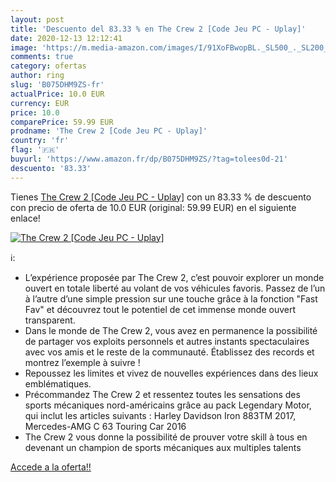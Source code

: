 ```yaml
---
layout: post
title: 'Descuento del 83.33 % en The Crew 2 [Code Jeu PC - Uplay]'
date: 2020-12-13 12:12:41
image: 'https://m.media-amazon.com/images/I/91XoFBwopBL._SL500_._SL200_.jpg'
comments: true
category: ofertas
author: ring
slug: 'B075DHM9ZS-fr'
actualPrice: 10.0 EUR
currency: EUR
price: 10.0
comparePrice: 59.99 EUR
prodname: 'The Crew 2 [Code Jeu PC - Uplay]'
country: 'fr'
flag: '🇫🇷'
buyurl: 'https://www.amazon.fr/dp/B075DHM9ZS/?tag=tolees0d-21'
descuento: '83.33'
---
```


Tienes [The Crew 2 [Code Jeu PC - Uplay]](https://www.amazon.fr/dp/B075DHM9ZS/?tag=tolees0d-21) con un 83.33 % de descuento con precio de oferta de 10.0 EUR (original: 59.99 EUR) en el siguiente enlace!

[![The Crew 2 [Code Jeu PC - Uplay]](https://m.media-amazon.com/images/I/91XoFBwopBL._SL500_._SL200_.jpg)](https://www.amazon.fr/dp/B075DHM9ZS/?tag=tolees0d-21)

ℹ️:

- L’expérience proposée par The Crew 2, c’est pouvoir explorer un monde ouvert en totale liberté au volant de vos véhicules favoris. Passez de l’un à l’autre d’une simple pression sur une touche grâce à la fonction "Fast Fav" et découvrez tout le potentiel de cet immense monde ouvert transparent.
- Dans le monde de The Crew 2, vous avez en permanence la possibilité de partager vos exploits personnels et autres instants spectaculaires avec vos amis et le reste de la communauté. Établissez des records et montrez l’exemple à suivre !
- Repoussez les limites et vivez de nouvelles expériences dans des lieux emblématiques.
- Précommandez The Crew 2 et ressentez toutes les sensations des sports mécaniques nord-américains grâce au pack Legendary Motor, qui inclut les articles suivants : Harley Davidson Iron 883TM 2017, Mercedes-AMG C 63 Touring Car 2016
- The Crew 2 vous donne la possibilité de prouver votre skill à tous en devenant un champion de sports mécaniques aux multiples talents

[Accede a la oferta!!](https://www.amazon.fr/dp/B075DHM9ZS/?tag=tolees0d-21)
